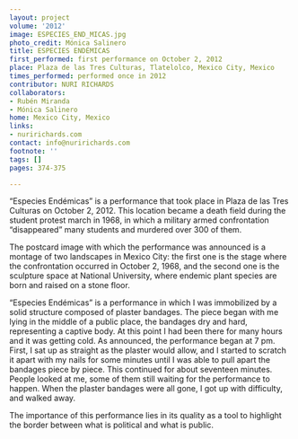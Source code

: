 ```yaml
---
layout: project
volume: '2012'
image: ESPECIES_END_MICAS.jpg
photo_credit: Mónica Salinero
title: ESPECIES ENDÉMICAS
first_performed: first performance on October 2, 2012
place: Plaza de las Tres Culturas, Tlatelolco, Mexico City, Mexico
times_performed: performed once in 2012
contributor: NURI RICHARDS
collaborators:
- Rubén Miranda
- Mónica Salinero
home: Mexico City, Mexico
links:
- nuririchards.com
contact: info@nuririchards.com
footnote: ''
tags: []
pages: 374-375

---
```


“Especies Endémicas” is a performance that took place in Plaza de las Tres Culturas on October 2, 2012. This location became a death field during the student protest march in 1968, in which a military armed confrontation “disappeared” many students and murdered over 300 of them.

The postcard image with which the performance was announced is a montage of two landscapes in Mexico City: the first one is the stage where the confrontation occurred in October 2, 1968, and the second one is the sculpture space at National University, where endemic plant species are born and raised on a stone floor.

“Especies Endémicas” is a performance in which I was immobilized by a solid structure composed of plaster bandages. The piece began with me lying in the middle of a public place, the bandages dry and hard, representing a captive body. At this point I had been there for many hours and it was getting cold. As announced, the performance began at 7 pm. First, I sat up as straight as the plaster would allow, and I started to scratch it apart with my nails for some minutes until I was able to pull apart the bandages piece by piece. This continued for about seventeen minutes. People looked at me, some of them still waiting for the performance to happen. When the plaster bandages were all gone, I got up with difficulty, and walked away.

The importance of this performance lies in its quality as a tool to highlight the border between what is political and what is public.
